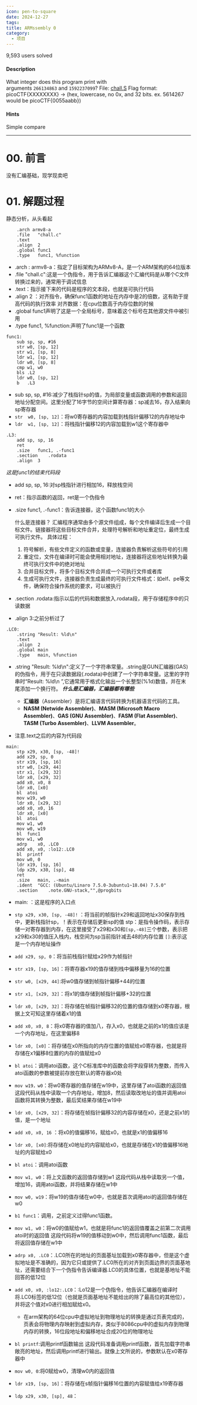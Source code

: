 ```yaml
---
icon: pen-to-square
date: 2024-12-27
tags: 
title: ARMssembly 0
category:
  - 项目
---
```

9,593 users solved
#### Description

What integer does this program print with arguments `266134863` and `1592237099`? File: [chall.S](https://mercury.picoctf.net/static/104d6022bcea93f53083aeb61b134e8b/chall.S) Flag format: picoCTF{XXXXXXXX} -> (hex, lowercase, no 0x, and 32 bits. ex. 5614267 would be picoCTF{0055aabb})
#### Hints
Simple compare

----
# 00. 前言
没有汇编基础，现学现卖吧

# 01. 解题过程
静态分析，从头看起
```
	.arch armv8-a
	.file	"chall.c"
	.text
	.align	2
	.global	func1
	.type	func1, %function
```
- .arch : armv8-a：指定了目标架构为ARMv8-A，是一个ARM架构的64位版本
- .file "chall.c":这是一个伪指令，用于告诉汇编器这个汇编代码是从哪个C文件转换过来的，通常用于调试信息
- .text：指示接下来的代码是程序的文本段，也就是可执行代码
- .align 2 ：对齐指令，确保func1函数的地址在内存中是2的倍数，这有助于提高代码的执行效率
对齐数据：在cpu位数高于内存位数的时候
- .global func1声明了这是一个全局标号，意味着这个标号在其他源文件中被引用
- .type	func1, %function:声明了func1是一个函数

```
func1:
	sub	sp, sp, #16
	str	w0, [sp, 12]
	str	w1, [sp, 8]
	ldr	w1, [sp, 12]
	ldr	w0, [sp, 8]
	cmp	w1, w0
	bls	.L2
	ldr	w0, [sp, 12]
	b	.L3
```
- sub	sp, sp, #16:减少了栈指针sp的值，为局部变量或函数调用的参数和返回地址分配空间。这里分配了16字节的空间计算寄存器：sp减去16，存入结果向sp寄存器
- `str	w0, [sp, 12]`：将w0寄存器的内容加载到栈指针偏移12的内存地址中
- `ldr	w1, [sp, 12]`：将栈指针偏移12的内容加载到w1这个寄存器中

```
.L3:
	add	sp, sp, 16
	ret
	.size	func1, .-func1
	.section	.rodata
	.align	3
```
*这是func1的结束代码段*
- add	sp, sp, 16:对sp栈指针进行相加16，释放栈空间
- ret：指示函数的返回，ret是一个伪指令
- .size	func1, .-func1：告诉连接器，这个函数func1的大小
  
  什么是连接器？
  汇编程序通常由多个源文件组成，每个文件编译后生成一个目标文件。链接器将这些目标文件合并，处理符号解析和地址重定位，最终生成可执行文件。
  具体过程：
  1. 符号解析，有些文件定义的函数或变量，连接器负责解析这些符号的引用
  2. 重定位，文件在编译时可能会使用相对地址，连接器将这些地址转换为最终可执行文件中的绝对地址
  3. 合并目标文件，将多个目标文件合并成一个可执行文件或者库
  4. 生成可执行文件，连接器负责生成最终的可执行文件格式：如elf、pe等文件，确保符合操作系统的要求，可以被执行

- .section  .rodata:指示以后的代码和数据放入.rodata段，用于存储程序中的只读数据
- .align	3:之前分析过了

```
.LC0:
	.string	"Result: %ld\n"
	.text
	.align	2
	.global	main
	.type	main, %function
```
- .string	"Result: %ld\n":定义了一个字符串常量。.string是GUN汇编器(GAS)的伪指令，用于在只读数据段(.rodata)中创建了一个字符串常量。这里的字符串时“Result: %ld\n ”,它通常用于格式化输出一个长整型(%1d)数值，并在末尾添加一个换行符。
  ***什么是汇编器，汇编器都有哪些***
  - **汇编器**（Assembler）是将汇编语言代码转换为机器语言代码的工具。
  - **NASM (Netwide Assembler)**、**MASM (Microsoft Macro Assembler)**、**GAS (GNU Assembler)**、**FASM (Flat Assembler)**、**TASM (Turbo Assembler)**、**LLVM Assembler**。

- 注意.text之后的内容为代码段

```
main:
	stp	x29, x30, [sp, -48]!
	add	x29, sp, 0
	str	x19, [sp, 16]
	str	w0, [x29, 44]
	str	x1, [x29, 32]
	ldr	x0, [x29, 32]
	add	x0, x0, 8
	ldr	x0, [x0]
	bl	atoi
	mov	w19, w0
	ldr	x0, [x29, 32]
	add	x0, x0, 16
	ldr	x0, [x0]
	bl	atoi
	mov	w1, w0
	mov	w0, w19
	bl	func1
	mov	w1, w0
	adrp	x0, .LC0
	add	x0, x0, :lo12:.LC0
	bl	printf
	mov	w0, 0
	ldr	x19, [sp, 16]
	ldp	x29, x30, [sp], 48
	ret
	.size	main, .-main
	.ident	"GCC: (Ubuntu/Linaro 7.5.0-3ubuntu1~18.04) 7.5.0"
	.section	.note.GNU-stack,"",@progbits
```
- main: ：这是程序的入口点
- `stp x29, x30, [sp, -48]!` ：将当前的帧指针x29和返回地址x30保存到栈中，更新栈指针sp，！表示在存储后更新sp的值
  stp：是指令操作码，表示存储一对寄存器到内存，在这里接受了x29和x30和`[sp,-48]`三个参数，表示把x29和x30的值压入栈内，栈空间为sp当前指针减去48的内存位置
  `[]`:表示这是一个内存地址操作
- `add x29, sp, 0`：将当前栈指针赋给x29作为帧指针
- `str x19, [sp, 16]`：将寄存器x19的值存储到栈中偏移量为16的位置
- `str w0, [x29, 44]`:将w0值存储到帧指针偏移+44的位置
- `str x1, [x29, 32]`：将x1的值存储到帧指针偏移+32的位置


- `ldr x0, [x29, 32]`：将存储在帧指针偏移32的位置的值存储到x0寄存器，根据上文可知这里存储着x1的值
- `add x0, x0, 8`：将x0寄存器的值加八，存入x0，也就是之前的x1的值应该是一个内存地址，在这里偏移8
- `ldr x0, [x0]`：将存储在x0所指向的内存位置的值赋给x0寄存器，也就是将存储在x1偏移8位置的内存的值赋给x0
- `bl atoi`：调用atoi函数，这个C标准库中的函数会将字段穿转为整数，而传入atoi函数的参数被提前存放在默认的寄存器x0处
- `mov w19，w0`：将w0寄存器的值存储在w19中，这里存储了atoi函数的返回值
这段代码从栈中读取一个内存地址，增加8，然后读取改地址的值并调用atoi函数将其转换为整数，最后奖结果存储在w19中

- `ldr x0, [x29, 32]`：将存储在帧指针偏移32的内容存储在x0，还是之前x1的值，是一个地址
- `add x0, x0, 16` ：将x0的值偏移16，赋给x0，也就是x1的值偏移16
- `ldr x0, [x0]`:将存储在x0地址的内容赋给x0，也就是存储在x1的值偏移16地址的内容赋给x0
- `bl atoi`：调用atoi函数
- `mov w1, w0`：将上文函数的返回值存储到w1
这段代码从栈中读取另一个值，增加16，调用atoi函数，并将结果存储在w1中

- `mov w0, w19`：将w19的值存储在w0中，也就是首次调用atoi的返回值存储在w0
- `b1 func1`：调用，之前定义过得func1函数。
- `mov w1, w0`：将w0的值赋给w1，也就是将func1的返回值覆盖之前第二次调用atoi时的返回值
这段代码将w19的值移动到w0中，然后调用func1函数，最后将返回值存储在w1中

- `adrp x0, .LC0`：.LC0所在的地址的页面基址加载到x0寄存器中，但是这个虚拟地址是不准确的，因为它只或提供了.LC0所在的对齐到页面边界的页面基地址，还需要结合下一个伪指令告诉编译器.LC0的具体位置，也就是基地址不能回答的低12位
- `add x0, x0, :lo12:.LC0`：:Lo12是一个伪指令，他告诉汇编器在编译时将.LC0标签的低12位（也就是页面基地址不能给出的除了最高位的其他位），并将这个值对x0进行相加赋给x0。
	 -  在arm架构的64位cpu中虚拟地址到物理地址的转换是通过页表完成的，页表会将物理内存映射到虚拟内存，类似于8086cpu中的虚拟内存到物理内存的转换，16位段地址和偏移地址合成20位的物理地址
- `bl printf`:调用printf函数输出
这段代码准备调用printf函数，首先加载字符串敞亮的地址，然后调用printf进行输出。就像上文所说的，参数默认在x0寄存器中

- `mov w0, 0`:将0赋给w0，清理w0内的返回值
- `ldr x19, [sp, 16]`：将存储在s帧指针偏移16位置的内容赋值给x19寄存器
- `ldp x29, x30, [sp], 48`：
